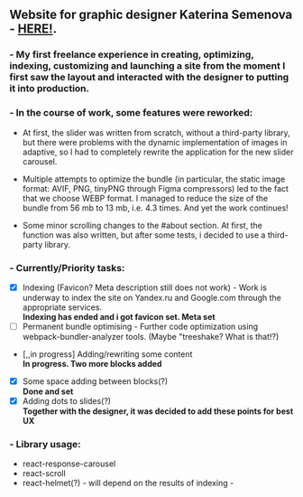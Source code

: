 ## Website for graphic designer **Katerina Semenova** - [HERE!](https://katerinasemenova.ru).
### - My first freelance experience in creating, optimizing, indexing, customizing and launching a site from the moment I first saw the layout and interacted with the designer to putting it into production.

### - In the course of work, some features  were reworked:
 * At first, the slider was written from scratch, without a third-party library, but there were problems with the dynamic
implementation of images in adaptive, so I had to completely rewrite the application for the new slider carousel.

 * Multiple attempts to optimize the bundle (in particular, the static image format: AVIF, PNG, tinyPNG through Figma
compressors) led to the fact that we choose WEBP format. I managed to reduce the size of the bundle from 56 mb
to 13 mb, i.e. 4.3 times. And yet the work continues!

 * Some minor scrolling changes to the #about section. At first, the function was also written, but after some tests, i decided to use a third-party library.


### - Currently/Priority tasks:
- [X] Indexing (Favicon? Meta description still does not work) - Work is underway to index the site on Yandex.ru and Google.com through the appropriate services.<BR>
  <b>Indexing has ended and i got favicon set. Meta set</b>
- [ ] Permanent bundle optimising - Further code optimization using webpack-bundler-analyzer tools. (Maybe "treeshake? What is that!?)
- [,,in progress] Adding/rewriting some content<BR>
  <b>In progress. Two more blocks added</b>
- [X] Some space adding between blocks(?)<BR>
  <b>Done and set</b>
- [X] Adding dots to slides(?)<BR>
<b>Together with the designer, it was decided to add these points for best UX</b>

### - Library usage:
 * react-response-carousel
 * react-scroll
 * react-helmet(?) - will depend on the results of indexing - 
